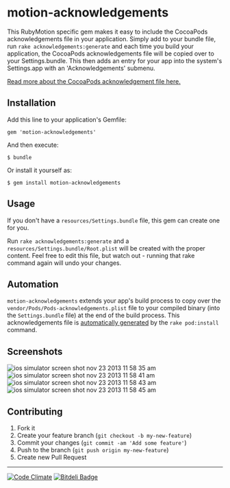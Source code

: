 # motion-acknowledgements

This RubyMotion specific gem makes it easy to include the CocoaPods acknowledgements file in your application. Simply add to your bundle file, run `rake acknowledgements:generate` and each time you build your application, the CocoaPods acknowledgements file will be copied over to your Settings.bundle. This then adds an entry for your app into the system's Settings.app with an 'Acknowledgements' submenu.

[Read more about the CocoaPods acknowledgement file here.](https://github.com/CocoaPods/CocoaPods/wiki/Acknowledgements)

## Installation

Add this line to your application's Gemfile:

    gem 'motion-acknowledgements'

And then execute:

    $ bundle

Or install it yourself as:

    $ gem install motion-acknowledgements

## Usage

If you don't have a `resources/Settings.bundle` file, this gem can create one for you.

Run `rake acknowledgements:generate` and a `resources/Settings.bundle/Root.plist` will be created with the proper content. Feel free to edit this file, but watch out - running that rake command again will undo your changes.

## Automation

`motion-acknowledgements` extends your app's build process to copy over the `vendor/Pods/Pods-acknowledgements.plist` file to your compiled binary (into the `Settings.bundle` file) at the end of the build process. This acknowledgements file is [automatically generated](https://github.com/CocoaPods/CocoaPods/wiki/Acknowledgements) by the `rake pod:install` command.

## Screenshots

![ios simulator screen shot nov 23 2013 11 58 35 am](https://f.cloud.github.com/assets/139261/1606878/a8ba7e02-5460-11e3-83ef-627ae62308c6.png) ![ios simulator screen shot nov 23 2013 11 58 41 am](https://f.cloud.github.com/assets/139261/1606879/aa33e142-5460-11e3-932a-a5bc2d5f8208.png)
![ios simulator screen shot nov 23 2013 11 58 43 am](https://f.cloud.github.com/assets/139261/1606880/acfb72a0-5460-11e3-8fcc-895b88c40f0d.png) ![ios simulator screen shot nov 23 2013 11 58 45 am](https://f.cloud.github.com/assets/139261/1606881/aecacd88-5460-11e3-98c1-521ec29d84d8.png)

## Contributing

1. Fork it
2. Create your feature branch (`git checkout -b my-new-feature`)
3. Commit your changes (`git commit -am 'Add some feature'`)
4. Push to the branch (`git push origin my-new-feature`)
5. Create new Pull Request

---
[![Code Climate](https://codeclimate.com/github/MohawkApps/motion-acknowledgements.png)](https://codeclimate.com/github/MohawkApps/motion-acknowledgements)  [![Bitdeli Badge](https://d2weczhvl823v0.cloudfront.net/MohawkApps/motion-acknowledgements/trend.png)](https://bitdeli.com/free "Bitdeli Badge")
